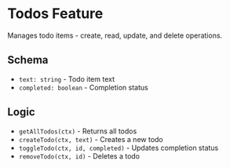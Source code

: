 # Todos Feature

Manages todo items - create, read, update, and delete operations.

## Schema

- `text: string` - Todo item text
- `completed: boolean` - Completion status

## Logic

- `getAllTodos(ctx)` - Returns all todos
- `createTodo(ctx, text)` - Creates a new todo
- `toggleTodo(ctx, id, completed)` - Updates completion status
- `removeTodo(ctx, id)` - Deletes a todo
